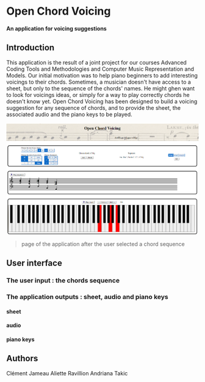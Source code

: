# Open Chord Voicing

#### An application for voicing suggestions

## Introduction
This application is the result of a joint project for our courses Advanced Coding Tools and Methodologies and Computer Music Representation and Models. Our initial motivation was to help piano beginners to add interesting voicings to their chords. Sometimes, a musician doesn't have access to a sheet, but only to the sequence of the chords' names. He might ghen want to look for voicings ideas, or simply for a way to play correctly chords he doesn't know yet. Open Chord Voicing has been designed to build a voicing suggestion for any sequence of chords, and to provide the sheet, the associated audio and the piano keys to be played. 

![Screenshot](Capture_page.png)
> page of the application after the user selected a chord sequence 

## User interface
### The user input : the chords sequence
### The application outputs : sheet, audio and piano keys
#### sheet
#### audio
#### piano keys




## Authors
Clément Jameau
Aliette Ravillion
Andriana Takic
